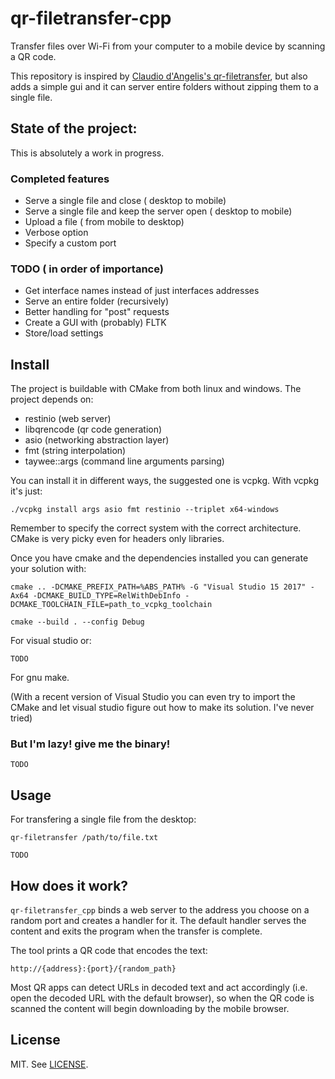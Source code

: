 # qr-filetransfer-cpp

Transfer files over Wi-Fi from your computer to a mobile device by scanning a QR code.

This repository is inspired by [Claudio d'Angelis's qr-filetransfer](https://github.com/claudiodangelis/qr-filetransfer), but also adds a simple gui and it can server entire folders without zipping them to a single file.

## State of the project:

This is absolutely a work in progress.

### Completed features
-   Serve a single file and close ( desktop to mobile)
-   Serve a single file and keep the server open ( desktop to mobile)
-   Upload a file ( from mobile to desktop)
-   Verbose option
-   Specify a custom port   

### TODO ( in order of importance)
-   Get interface names instead of just interfaces addresses
-   Serve an entire folder (recursively)
-   Better handling for "post" requests
-   Create a GUI with (probably) FLTK
-   Store/load settings


## Install

The project is buildable with CMake from both linux and windows.
The project depends on:

- restinio (web server)
- libqrencode (qr code generation)
- asio (networking abstraction layer)
- fmt (string interpolation)
- taywee::args (command line arguments parsing)

You can install it in different ways, the suggested one is vcpkg.
With vcpkg it's just:

    ./vcpkg install args asio fmt restinio --triplet x64-windows

Remember to specify the correct system with the correct architecture. CMake is very picky even for headers only libraries.

Once you have cmake and the dependencies installed you can generate your solution with:

    cmake .. -DCMAKE_PREFIX_PATH=%ABS_PATH% -G "Visual Studio 15 2017" -Ax64 -DCMAKE_BUILD_TYPE=RelWithDebInfo -DCMAKE_TOOLCHAIN_FILE=path_to_vcpkg_toolchain
    
    cmake --build . --config Debug 

For visual studio or:

    TODO

For gnu make.

(With a recent version of Visual Studio you can even try to import the CMake and let visual studio figure out how to make its solution. I've never tried)

### But I'm lazy! give me the binary!
    TODO

## Usage

For transfering a single file from the desktop:

    qr-filetransfer /path/to/file.txt

    TODO
## How does it work?

`qr-filetransfer_cpp` binds a web server to the address you choose on a random port and creates a handler for it. The default handler serves the content and exits the program when the transfer is complete.

The tool prints a QR code that encodes the text:

    http://{address}:{port}/{random_path}

Most QR apps can detect URLs in decoded text and act accordingly (i.e. open the decoded URL with the default browser), so when the QR code is scanned the content will begin downloading by the mobile browser.

## License

MIT. See [LICENSE](LICENSE).